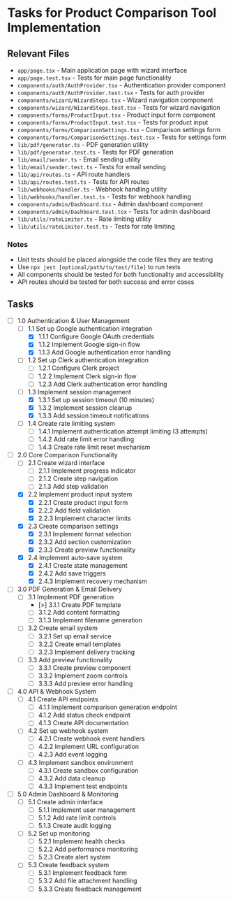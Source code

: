 # Tasks for Product Comparison Tool Implementation

## Relevant Files

- `app/page.tsx` - Main application page with wizard interface
- `app/page.test.tsx` - Tests for main page functionality
- `components/auth/AuthProvider.tsx` - Authentication provider component
- `components/auth/AuthProvider.test.tsx` - Tests for auth provider
- `components/wizard/WizardSteps.tsx` - Wizard navigation component
- `components/wizard/WizardSteps.test.tsx` - Tests for wizard navigation
- `components/forms/ProductInput.tsx` - Product input form component
- `components/forms/ProductInput.test.tsx` - Tests for product input
- `components/forms/ComparisonSettings.tsx` - Comparison settings form
- `components/forms/ComparisonSettings.test.tsx` - Tests for settings form
- `lib/pdf/generator.ts` - PDF generation utility
- `lib/pdf/generator.test.ts` - Tests for PDF generation
- `lib/email/sender.ts` - Email sending utility
- `lib/email/sender.test.ts` - Tests for email sending
- `lib/api/routes.ts` - API route handlers
- `lib/api/routes.test.ts` - Tests for API routes
- `lib/webhooks/handler.ts` - Webhook handling utility
- `lib/webhooks/handler.test.ts` - Tests for webhook handling
- `components/admin/Dashboard.tsx` - Admin dashboard component
- `components/admin/Dashboard.test.tsx` - Tests for admin dashboard
- `lib/utils/rateLimiter.ts` - Rate limiting utility
- `lib/utils/rateLimiter.test.ts` - Tests for rate limiting

### Notes

- Unit tests should be placed alongside the code files they are testing
- Use `npx jest [optional/path/to/test/file]` to run tests
- All components should be tested for both functionality and accessibility
- API routes should be tested for both success and error cases

## Tasks

- [ ] 1.0 Authentication & User Management
  - [ ] 1.1 Set up Google authentication integration
    - [x] 1.1.1 Configure Google OAuth credentials
    - [x] 1.1.2 Implement Google sign-in flow
    - [x] 1.1.3 Add Google authentication error handling
  - [ ] 1.2 Set up Clerk authentication integration
    - [ ] 1.2.1 Configure Clerk project
    - [ ] 1.2.2 Implement Clerk sign-in flow
    - [ ] 1.2.3 Add Clerk authentication error handling
  - [ ] 1.3 Implement session management
    - [x] 1.3.1 Set up session timeout (10 minutes)
    - [x] 1.3.2 Implement session cleanup
    - [x] 1.3.3 Add session timeout notifications
  - [ ] 1.4 Create rate limiting system
    - [ ] 1.4.1 Implement authentication attempt limiting (3 attempts)
    - [ ] 1.4.2 Add rate limit error handling
    - [ ] 1.4.3 Create rate limit reset mechanism

- [ ] 2.0 Core Comparison Functionality
  - [ ] 2.1 Create wizard interface
    - [ ] 2.1.1 Implement progress indicator
    - [ ] 2.1.2 Create step navigation
    - [ ] 2.1.3 Add step validation
  - [x] 2.2 Implement product input system
    - [x] 2.2.1 Create product input form
    - [x] 2.2.2 Add field validation
    - [x] 2.2.3 Implement character limits
  - [x] 2.3 Create comparison settings
    - [x] 2.3.1 Implement format selection
    - [x] 2.3.2 Add section customization
    - [x] 2.3.3 Create preview functionality
  - [x] 2.4 Implement auto-save system
    - [x] 2.4.1 Create state management
    - [x] 2.4.2 Add save triggers
    - [x] 2.4.3 Implement recovery mechanism

- [ ] 3.0 PDF Generation & Email Delivery
  - [ ] 3.1 Implement PDF generation
    - [>] 3.1.1 Create PDF template
    - [ ] 3.1.2 Add content formatting
    - [ ] 3.1.3 Implement filename generation
  - [ ] 3.2 Create email system
    - [ ] 3.2.1 Set up email service
    - [ ] 3.2.2 Create email templates
    - [ ] 3.2.3 Implement delivery tracking
  - [ ] 3.3 Add preview functionality
    - [ ] 3.3.1 Create preview component
    - [ ] 3.3.2 Implement zoom controls
    - [ ] 3.3.3 Add preview error handling

- [ ] 4.0 API & Webhook System
  - [ ] 4.1 Create API endpoints
    - [ ] 4.1.1 Implement comparison generation endpoint
    - [ ] 4.1.2 Add status check endpoint
    - [ ] 4.1.3 Create API documentation
  - [ ] 4.2 Set up webhook system
    - [ ] 4.2.1 Create webhook event handlers
    - [ ] 4.2.2 Implement URL configuration
    - [ ] 4.2.3 Add event logging
  - [ ] 4.3 Implement sandbox environment
    - [ ] 4.3.1 Create sandbox configuration
    - [ ] 4.3.2 Add data cleanup
    - [ ] 4.3.3 Implement test endpoints

- [ ] 5.0 Admin Dashboard & Monitoring
  - [ ] 5.1 Create admin interface
    - [ ] 5.1.1 Implement user management
    - [ ] 5.1.2 Add rate limit controls
    - [ ] 5.1.3 Create audit logging
  - [ ] 5.2 Set up monitoring
    - [ ] 5.2.1 Implement health checks
    - [ ] 5.2.2 Add performance monitoring
    - [ ] 5.2.3 Create alert system
  - [ ] 5.3 Create feedback system
    - [ ] 5.3.1 Implement feedback form
    - [ ] 5.3.2 Add file attachment handling
    - [ ] 5.3.3 Create feedback management 